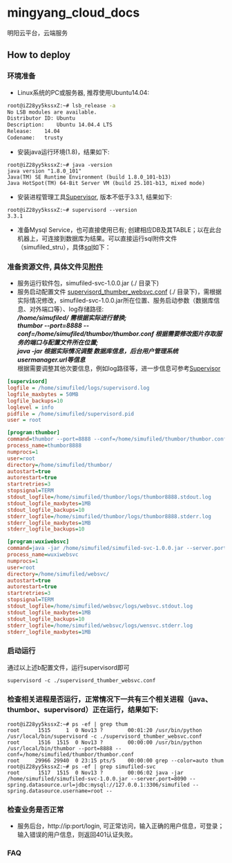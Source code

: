 # mingyang_cloud_docs

明阳云平台，云端服务 

## How to deploy

### 环境准备
 - Linux系统的PC或服务器, 推荐使用Ubuntu14.04:    
```Bash
root@iZ28yy5kssxZ:~# lsb_release -a 
No LSB modules are available.
Distributor ID:	Ubuntu
Description:	Ubuntu 14.04.4 LTS
Release:	14.04
Codename:	trusty
```
 - 安装java运行环境(1.8)，结果如下:    
```shell
root@iZ28yy5kssxZ:~# java -version
java version "1.8.0_101"
Java(TM) SE Runtime Environment (build 1.8.0_101-b13)
Java HotSpot(TM) 64-Bit Server VM (build 25.101-b13, mixed mode)
```

 - 安装进程管理工具[Supervisor](http://www.supervisord.org), 版本不低于3.3.1, 结果如下:   
```shell
root@iZ28yy5kssxZ:~# supervisord --version
3.3.1
```
 - 准备Mysql Service，也可直接使用已有; 创建相应DB及其TABLE；以在此台机器上，可连接到数据库为结果。可以直接运行sql附件文件（simufiled_stru），具体[sql](https://github.com/shlhs/wuxi_simufiled_docs/blob/master/sql_back/simufiled_stru.sql)如下：  
  
 
### 准备资源文件, 具体文件见[附件](https://github.com/shlhs/wuxi_simufiled_docs/blob/master/deploy_config)
 - 服务运行软件包，simufiled-svc-1.0.0.jar (./ 目录下)
 - 服务启动配置文件 [supervisord_thumber_websvc.conf](https://github.com/shlhs/wuxi_simufiled_docs/blob/master/deploy_config/supervisord_thumber_websvc.conf) (./ 目录下)，需根据实际情况修改，simufiled-svc-1.0.0.jar所在位置、服务启动参数（数据库信息、对外端口等）、log存储路径:     
  ***/home/simufiled/ 需根据实际进行替换;***      
  ***thumbor --port=8888 --conf=/home/simufiled/thumbor/thumbor.conf 根据需要修改图片存取服务的端口与配置文件所在位置;***                    
  ***java -jar 根据实际情况调整 数据库信息，后台用户管理系统usermanager.url等信息***          
  根据需要调整其他次要信息，例如log路径等，进一步信息可参考[Supervisor](http://www.supervisord.org)      
```ini
[supervisord]
logfile = /home/simufiled/logs/supervisord.log
logfile_maxbytes = 50MB
logfile_backups=10
loglevel = info
pidfile = /home/simufiled/supervisord.pid
user = root

[program:thumbor]
command=thumbor --port=8888 --conf=/home/simufiled/thumbor/thumbor.conf
process_name=thumbor8888
numprocs=1
user=root
directory=/home/simufiled/thumbor/
autostart=true
autorestart=true
startretries=3
stopsignal=TERM
stdout_logfile=/home/simufiled/thumbor/logs/thumbor8888.stdout.log
stdout_logfile_maxbytes=1MB
stdout_logfile_backups=10
stderr_logfile=/home/simufiled/thumbor/logs/thumbor8888.stderr.log
stderr_logfile_maxbytes=1MB
stderr_logfile_backups=10

[program:wuxiwebsvc]
command=java -jar /home/simufiled/simufiled-svc-1.0.0.jar --server.port=8090 --spring.datasource.url=jdbc:mysql://127.0.0.1:3306/simufiled --spring.datasource.username=root --spring.datasource.password=xxxx --usermanager.url=http://114.215.90.83:8082/viot/api/
process_name=wuxiwebsvc
numprocs=1
user=root
directory=/home/simufiled/websvc/
autostart=true
autorestart=true
startretries=3
stopsignal=TERM
stdout_logfile=/home/simufiled/websvc/logs/websvc.stdout.log
stdout_logfile_maxbytes=1MB
stdout_logfile_backups=10
stderr_logfile=/home/simufiled/websvc/logs/wensvc.stderr.log
stderr_logfile_maxbytes=1MB
```

### 启动运行    
通过以上述b配置文件，运行supervisord即可     
```shell
supervisord -c ./supervisord_thumber_websvc.conf
```

### 检查相关进程是否运行，正常情况下一共有三个相关进程（java、thumbor、supervisord）正在运行，结果如下:    
```shell
root@iZ28yy5kssxZ:~# ps -ef | grep thum
root      1515     1  0 Nov13 ?        00:01:20 /usr/bin/python /usr/local/bin/supervisord -c ./supervisord_thumber_websvc.conf
root      1516  1515  0 Nov13 ?        00:00:00 /usr/bin/python /usr/local/bin/thumbor --port=8888 --conf=/home/simufiled/thumbor/thumbor.conf
root     29966 29940  0 23:15 pts/5    00:00:00 grep --color=auto thum
root@iZ28yy5kssxZ:~# ps -ef | grep simufiled-svc
root      1517  1515  0 Nov13 ?        00:06:02 java -jar /home/simufiled/simufiled-svc-1.0.0.jar --server.port=8090 --spring.datasource.url=jdbc:mysql://127.0.0.1:3306/simufiled --spring.datasource.username=root --
```

### 检查业务是否正常
 - 服务后台，http://ip:port/login, 可正常访问，输入正确的用户信息，可登录；输入错误的用户信息，则返回401认证失败。
 
### FAQ
